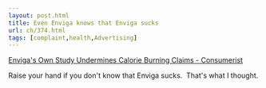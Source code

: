 ```yaml
---
layout: post.html
title: Even Enviga knows that Enviga sucks
url: ch/374.html
tags: [complaint,health,Advertising]
---
```

[Enviga's Own Study Undermines Calorie Burning Claims - Consumerist](http://www.consumerist.com/consumer/enviga/envigas-own-study-undermines-calorie-burning-claims-237468.php)

Raise your hand if you don't know that Enviga sucks.  That's what I thought.
